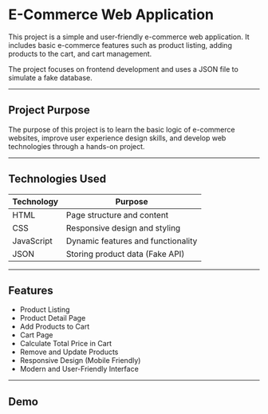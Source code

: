 # E-Commerce Web Application

This project is a simple and user-friendly e-commerce web application. It includes basic e-commerce features such as product listing, adding products to the cart, and cart management.

The project focuses on frontend development and uses a JSON file to simulate a fake database.

---

## Project Purpose

The purpose of this project is to learn the basic logic of e-commerce websites, improve user experience design skills, and develop web technologies through a hands-on project.

---

## Technologies Used

| Technology | Purpose                            |
| ---------- | ---------------------------------- |
| HTML       | Page structure and content         |
| CSS        | Responsive design and styling      |
| JavaScript | Dynamic features and functionality |
| JSON       | Storing product data (Fake API)    |

---

## Features

- Product Listing
- Product Detail Page
- Add Products to Cart
- Cart Page
- Calculate Total Price in Cart
- Remove and Update Products
- Responsive Design (Mobile Friendly)
- Modern and User-Friendly Interface

---

## Demo
